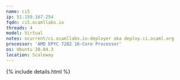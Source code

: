 ```yaml
---
name: ci5
ip: 51.159.167.254
fqdn: ci5.ocamllabs.io
threads: 4
model: Virtual
notes: ocurrent/ci.ocamllabs.io-deployer aka deploy.ci.ocaml.org
processor: 'AMD EPYC 7282 16-Core Processor'
os: Ubuntu 20.04.3
location: Scaleway
---
```

{% include details.html %} 

